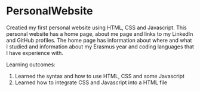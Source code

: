 # PersonalWebsite
Creatied my first personal website using HTML, CSS and Javascript.
This personal website has a home page, about me page and links to my LinkedIn and GitHub profiles.
The home page has information about where and what I studied and information about my Erasmus year and coding languages that I have experience with.

Learning outcomes: 
  1. Learned the syntax and how to use HTML, CSS and some Javascript
  2. Learned how to integrate CSS and Javascript into a HTML file
